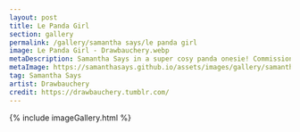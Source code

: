 ```yaml
---
layout: post
title: Le Panda Girl
section: gallery
permalink: /gallery/samantha says/le panda girl
image: Le Panda Girl - Drawbauchery.webp
metaDescription: Samantha Says in a super cosy panda onesie! Commissioned from Drawbauchery.
metaImage: https://samanthasays.github.io/assets/images/gallery/samantha says/Le Panda Girl - Drawbauchery.webp
tag: Samantha Says
artist: Drawbauchery
credit: https://drawbauchery.tumblr.com/
---
```

{% include imageGallery.html %}